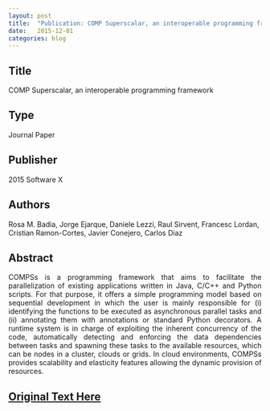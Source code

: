 ```yaml
---
layout: post
title:  "Publication: COMP Superscalar, an interoperable programming framework"
date:   2015-12-01
categories: blog
---
```


<h2>Title</h2>
COMP Superscalar, an interoperable programming framework

<h2>Type</h2>
Journal Paper

<h2>Publisher</h2>
2015 Software X

<h2>Authors</h2>
Rosa M. Badia, Jorge Ejarque, Daniele Lezzi, Raul Sirvent, Francesc Lordan, Cristian Ramon-Cortes, Javier Conejero, Carlos Diaz

<h2>Abstract</h2>
<p align="justify">
COMPSs is a programming framework that aims to facilitate the parallelization of existing applications written in Java, C/C++ and Python scripts. For that purpose, it offers a simple programming model based on sequential development in which the user is mainly responsible for (i) identifying the functions to be executed as asynchronous parallel tasks and (ii) annotating them with annotations or standard Python decorators. A runtime system is in charge of exploiting the inherent concurrency of the code, automatically detecting and enforcing the data dependencies between tasks and spawning these tasks to the available resources, which can be nodes in a cluster, clouds or grids. In cloud environments, COMPSs provides scalability and elasticity features allowing the dynamic provision of resources.
</p>

<h2><a href="https://doi.org/10.1016/j.softx.2015.10.004" target="_blank">Original Text Here</a>

